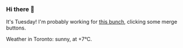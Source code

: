 ### Hi there :wave:

It's Tuesday! I'm probably working for [this bunch](https://github.com/kohofinancial), clicking some merge buttons.

Weather in Toronto: sunny, at +7°C.
